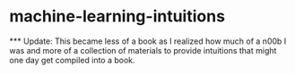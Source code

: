 # machine-learning-intuitions

*** Update: This became less of a book as I realized how much of a n00b I was and more of a collection of materials to provide intuitions that might one day get compiled into a book.

